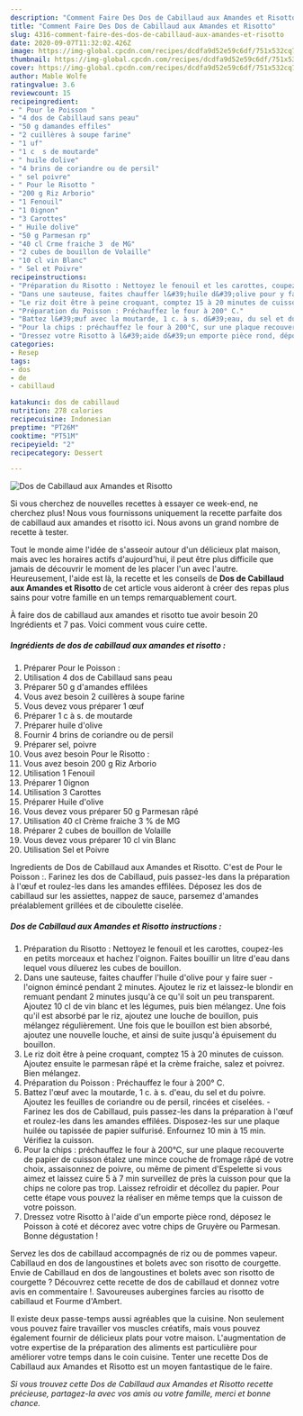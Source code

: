 ```yaml
---
description: "Comment Faire Des Dos de Cabillaud aux Amandes et Risotto"
title: "Comment Faire Des Dos de Cabillaud aux Amandes et Risotto"
slug: 4316-comment-faire-des-dos-de-cabillaud-aux-amandes-et-risotto
date: 2020-09-07T11:32:02.426Z
image: https://img-global.cpcdn.com/recipes/dcdfa9d52e59c6df/751x532cq70/dos-de-cabillaud-aux-amandes-et-risotto-photo-principale-de-la-recette.jpg
thumbnail: https://img-global.cpcdn.com/recipes/dcdfa9d52e59c6df/751x532cq70/dos-de-cabillaud-aux-amandes-et-risotto-photo-principale-de-la-recette.jpg
cover: https://img-global.cpcdn.com/recipes/dcdfa9d52e59c6df/751x532cq70/dos-de-cabillaud-aux-amandes-et-risotto-photo-principale-de-la-recette.jpg
author: Mable Wolfe
ratingvalue: 3.6
reviewcount: 15
recipeingredient:
- " Pour le Poisson "
- "4 dos de Cabillaud sans peau"
- "50 g damandes effiles"
- "2 cuillères à soupe farine"
- "1 uf"
- "1 c  s de moutarde"
- " huile dolive"
- "4 brins de coriandre ou de persil"
- " sel poivre"
- " Pour le Risotto "
- "200 g Riz Arborio"
- "1 Fenouil"
- "1 0ignon"
- "3 Carottes"
- " Huile dolive"
- "50 g Parmesan rp"
- "40 cl Crme fraiche 3  de MG"
- "2 cubes de bouillon de Volaille"
- "10 cl vin Blanc"
- " Sel et Poivre"
recipeinstructions:
- "Préparation du Risotto : Nettoyez le fenouil et les carottes, coupez-les en petits morceaux et hachez l&#39;oignon. Faites bouillir un litre d&#39;eau dans lequel vous diluerez les cubes de bouillon."
- "Dans une sauteuse, faites chauffer l&#39;huile d&#39;olive pour y faire suer l&#39;oignon émincé pendant 2 minutes. Ajoutez le riz et laissez-le blondir en remuant pendant 2 minutes jusqu&#39;à ce qu&#39;il soit un peu transparent. Ajoutez 10 cl de vin blanc et les légumes, puis bien mélangez. Une fois qu&#39;il est absorbé par le riz, ajoutez une louche de bouillon, puis mélangez régulièrement. Une fois que le bouillon est bien absorbé, ajoutez une nouvelle louche, et ainsi de suite jusqu&#39;à épuisement du bouillon."
- "Le riz doit être à peine croquant, comptez 15 à 20 minutes de cuisson. Ajoutez ensuite le parmesan râpé et la crème fraiche, salez et poivrez. Bien mélangez."
- "Préparation du Poisson : Préchauffez le four à 200° C."
- "Battez l&#39;œuf avec la moutarde, 1 c. à s. d&#39;eau, du sel et du poivre. Ajoutez les feuilles de coriandre ou de persil, rincées et ciselées. Farinez les dos de Cabillaud, puis passez-les dans la préparation à l&#39;œuf et roulez-les dans les amandes effilées. Disposez-les sur une plaque huilée ou tapissée de papier sulfurisé. Enfournez 10 min à 15 min. Vérifiez la cuisson."
- "Pour la chips : préchauffez le four à 200°C, sur une plaque recouverte de papier de cuisson étalez une mince couche de fromage râpé de votre choix, assaisonnez de poivre, ou même de piment d&#39;Espelette si vous aimez et laissez cuire 5 à 7 min surveillez de près la cuisson pour que la chips ne colore pas trop. Laissez refroidir et décollez du papier. Pour cette étape vous pouvez la réaliser en même temps que la cuisson de votre poisson."
- "Dressez votre Risotto à l&#39;aide d&#39;un emporte pièce rond, déposez le Poisson à coté et décorez avec votre chips de Gruyère ou Parmesan. Bonne dégustation !"
categories:
- Resep
tags:
- dos
- de
- cabillaud

katakunci: dos de cabillaud 
nutrition: 278 calories
recipecuisine: Indonesian
preptime: "PT26M"
cooktime: "PT51M"
recipeyield: "2"
recipecategory: Dessert

---
```



![Dos de Cabillaud aux Amandes et Risotto](https://img-global.cpcdn.com/recipes/dcdfa9d52e59c6df/751x532cq70/dos-de-cabillaud-aux-amandes-et-risotto-photo-principale-de-la-recette.jpg)

Si vous cherchez de nouvelles recettes à essayer ce week-end, ne cherchez plus! Nous vous fournissons uniquement la recette parfaite dos de cabillaud aux amandes et risotto ici. Nous avons un grand nombre de recette à tester.

Tout le monde aime l'idée de s'asseoir autour d'un délicieux plat maison, mais avec les horaires actifs d'aujourd'hui, il peut être plus difficile que jamais de découvrir le moment de les placer l'un avec l'autre. Heureusement, l'aide est là, la recette et les conseils de <strong> Dos de Cabillaud aux Amandes et Risotto </strong> de cet article vous aideront à créer des repas plus sains pour votre famille en un temps remarquablement court.

<!--inarticleads1-->

À faire dos de cabillaud aux amandes et risotto tue avoir besoin 20 Ingrédients et 7 pas. Voici comment vous cuire cette.

##### Ingrédients de dos de cabillaud aux amandes et risotto :

1. Préparer  Pour le Poisson :
1. Utilisation 4 dos de Cabillaud sans peau
1. Préparer 50 g d&#39;amandes effilées
1. Vous avez besoin 2 cuillères à soupe farine
1. Vous devez vous préparer 1 œuf
1. Préparer 1 c à s. de moutarde
1. Préparer  huile d&#39;olive
1. Fournir 4 brins de coriandre ou de persil
1. Préparer  sel, poivre
1. Vous avez besoin  Pour le Risotto :
1. Vous avez besoin 200 g Riz Arborio
1. Utilisation 1 Fenouil
1. Préparer 1 0ignon
1. Utilisation 3 Carottes
1. Préparer  Huile d&#39;olive
1. Vous devez vous préparer 50 g Parmesan râpé
1. Utilisation 40 cl Crème fraiche 3 % de MG
1. Préparer 2 cubes de bouillon de Volaille
1. Vous devez vous préparer 10 cl vin Blanc
1. Utilisation  Sel et Poivre


Ingredients de Dos de Cabillaud aux Amandes et Risotto. C&#39;est de Pour le Poisson :. Farinez les dos de Cabillaud, puis passez-les dans la préparation à l&#39;œuf et roulez-les dans les amandes effilées. Déposez les dos de cabillaud sur les assiettes, nappez de sauce, parsemez d&#39;amandes préalablement grillées et de ciboulette ciselée. 

<!--inarticleads2-->

##### Dos de Cabillaud aux Amandes et Risotto instructions :

1. Préparation du Risotto : Nettoyez le fenouil et les carottes, coupez-les en petits morceaux et hachez l&#39;oignon. Faites bouillir un litre d&#39;eau dans lequel vous diluerez les cubes de bouillon.
1. Dans une sauteuse, faites chauffer l&#39;huile d&#39;olive pour y faire suer - l&#39;oignon émincé pendant 2 minutes. Ajoutez le riz et laissez-le blondir en remuant pendant 2 minutes jusqu&#39;à ce qu&#39;il soit un peu transparent. Ajoutez 10 cl de vin blanc et les légumes, puis bien mélangez. Une fois qu&#39;il est absorbé par le riz, ajoutez une louche de bouillon, puis mélangez régulièrement. Une fois que le bouillon est bien absorbé, ajoutez une nouvelle louche, et ainsi de suite jusqu&#39;à épuisement du bouillon.
1. Le riz doit être à peine croquant, comptez 15 à 20 minutes de cuisson. Ajoutez ensuite le parmesan râpé et la crème fraiche, salez et poivrez. Bien mélangez.
1. Préparation du Poisson : Préchauffez le four à 200° C.
1. Battez l&#39;œuf avec la moutarde, 1 c. à s. d&#39;eau, du sel et du poivre. Ajoutez les feuilles de coriandre ou de persil, rincées et ciselées. - Farinez les dos de Cabillaud, puis passez-les dans la préparation à l&#39;œuf et roulez-les dans les amandes effilées. Disposez-les sur une plaque huilée ou tapissée de papier sulfurisé. Enfournez 10 min à 15 min. Vérifiez la cuisson.
1. Pour la chips : préchauffez le four à 200°C, sur une plaque recouverte de papier de cuisson étalez une mince couche de fromage râpé de votre choix, assaisonnez de poivre, ou même de piment d&#39;Espelette si vous aimez et laissez cuire 5 à 7 min surveillez de près la cuisson pour que la chips ne colore pas trop. Laissez refroidir et décollez du papier. Pour cette étape vous pouvez la réaliser en même temps que la cuisson de votre poisson.
1. Dressez votre Risotto à l&#39;aide d&#39;un emporte pièce rond, déposez le Poisson à coté et décorez avec votre chips de Gruyère ou Parmesan. Bonne dégustation !


Servez les dos de cabillaud accompagnés de riz ou de pommes vapeur. Cabillaud en dos de langoustines et bolets avec son risotto de courgette. Envie de Cabillaud en dos de langoustines et bolets avec son risotto de courgette ? Découvrez cette recette de dos de cabillaud et donnez votre avis en commentaire !. Savoureuses aubergines farcies au risotto de cabillaud et Fourme d&#39;Ambert. 

<!--inarticleads1-->

<p>
Il existe deux passe-temps aussi agréables que la cuisine. Non seulement vous pouvez faire travailler vos muscles créatifs, mais vous pouvez également fournir de délicieux plats pour votre maison. L'augmentation de votre expertise de la préparation des aliments est particulière pour améliorer votre temps dans le coin cuisine. Tenter une recette Dos de Cabillaud aux Amandes et Risotto est un moyen fantastique de le faire.
</p>

<p>
<i>Si vous trouvez cette Dos de Cabillaud aux Amandes et Risotto recette précieuse, partagez-la avec vos amis ou votre famille, merci et bonne chance.</i>
</p>
